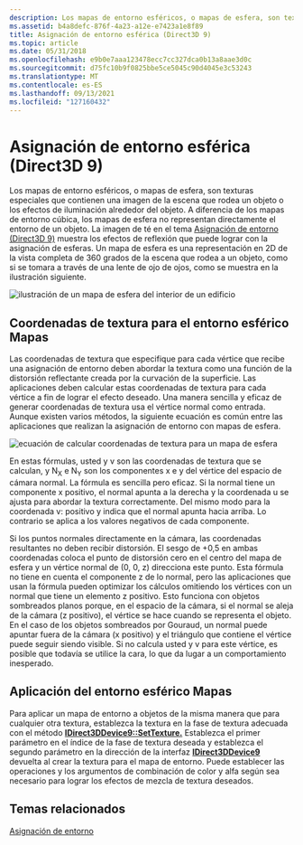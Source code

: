 ```yaml
---
description: Los mapas de entorno esféricos, o mapas de esfera, son texturas especiales que contienen una imagen de la escena que rodea un objeto o los efectos de iluminación alrededor del objeto.
ms.assetid: b4a8defc-876f-4a23-a12e-e7423a1e8f89
title: Asignación de entorno esférica (Direct3D 9)
ms.topic: article
ms.date: 05/31/2018
ms.openlocfilehash: e9b0e7aaa123478ecc7cc327dca0b13a8aae3d0c
ms.sourcegitcommit: d75fc10b9f0825bbe5ce5045c90d4045e3c53243
ms.translationtype: MT
ms.contentlocale: es-ES
ms.lasthandoff: 09/13/2021
ms.locfileid: "127160432"
---
```

# <a name="spherical-environment-mapping-direct3d-9"></a>Asignación de entorno esférica (Direct3D 9)

Los mapas de entorno esféricos, o mapas de esfera, son texturas especiales que contienen una imagen de la escena que rodea un objeto o los efectos de iluminación alrededor del objeto. A diferencia de los mapas de entorno cúbica, los mapas de esfera no representan directamente el entorno de un objeto. La imagen de té en el tema [Asignación de entorno (Direct3D 9)](environment-mapping.md) muestra los efectos de reflexión que puede lograr con la asignación de esferas. Un mapa de esfera es una representación en 2D de la vista completa de 360 grados de la escena que rodea a un objeto, como si se tomara a través de una lente de ojo de ojos, como se muestra en la ilustración siguiente.

![ilustración de un mapa de esfera del interior de un edificio](images/spheremap.png)

## <a name="texture-coordinates-for-spherical-environment-maps"></a>Coordenadas de textura para el entorno esférico Mapas

Las coordenadas de textura que especifique para cada vértice que recibe una asignación de entorno deben abordar la textura como una función de la distorsión reflectante creada por la curvación de la superficie. Las aplicaciones deben calcular estas coordenadas de textura para cada vértice a fin de lograr el efecto deseado. Una manera sencilla y eficaz de generar coordenadas de textura usa el vértice normal como entrada. Aunque existen varios métodos, la siguiente ecuación es común entre las aplicaciones que realizan la asignación de entorno con mapas de esfera.

![ecuación de calcular coordenadas de textura para un mapa de esfera](images/spheremap-formula.png)

En estas fórmulas, usted y v son las coordenadas de textura que se calculan, y N<sub>X</sub> e N<sub>Y</sub> son los componentes x e y del vértice del espacio de cámara normal. La fórmula es sencilla pero eficaz. Si la normal tiene un componente x positivo, el normal apunta a la derecha y la coordenada u se ajusta para abordar la textura correctamente. Del mismo modo para la coordenada v: positivo y indica que el normal apunta hacia arriba. Lo contrario se aplica a los valores negativos de cada componente.

Si los puntos normales directamente en la cámara, las coordenadas resultantes no deben recibir distorsión. El sesgo de +0,5 en ambas coordenadas coloca el punto de distorsión cero en el centro del mapa de esfera y un vértice normal de (0, 0, z) direcciona este punto. Esta fórmula no tiene en cuenta el componente z de lo normal, pero las aplicaciones que usan la fórmula pueden optimizar los cálculos omitiendo los vértices con un normal que tiene un elemento z positivo. Esto funciona con objetos sombreados planos porque, en el espacio de la cámara, si el normal se aleja de la cámara (z positivo), el vértice se hace cuando se representa el objeto. En el caso de los objetos sombreados por Gouraud, un normal puede apuntar fuera de la cámara (x positivo) y el triángulo que contiene el vértice puede seguir siendo visible. Si no calcula usted y v para este vértice, es posible que todavía se utilice la cara, lo que da lugar a un comportamiento inesperado.

## <a name="applying-spherical-environment-maps"></a>Aplicación del entorno esférico Mapas

Para aplicar un mapa de entorno a objetos de la misma manera que para cualquier otra textura, establezca la textura en la fase de textura adecuada con el método [**IDirect3DDevice9::SetTexture.**](/windows/desktop/api) Establezca el primer parámetro en el índice de la fase de textura deseada y establezca el segundo parámetro en la dirección de la interfaz [**IDirect3DDevice9**](/windows/win32/api/d3d9helper/nn-d3d9helper-idirect3ddevice9) devuelta al crear la textura para el mapa de entorno. Puede establecer las operaciones y los argumentos de combinación de color y alfa según sea necesario para lograr los efectos de mezcla de textura deseados.

## <a name="related-topics"></a>Temas relacionados

<dl> <dt>

[Asignación de entorno](environment-mapping.md)
</dt> </dl>

 

 
